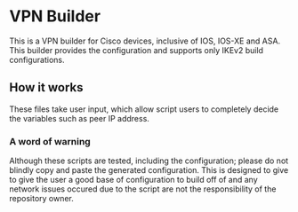 # VPN Builder
This is a VPN builder for Cisco devices, inclusive of IOS, IOS-XE and ASA. This builder provides the configuration and supports only IKEv2 build configurations.

## How it works
These files take user input, which allow script users to completely decide the variables such as peer IP address. 

### A word of warning
Although these scripts are tested, including the configuration; please do not blindly copy and paste the generated configuration. This is designed to give to give the user a good base of configuration to build off of and any network issues occured due to the script are not the responsibility of the repository owner.

